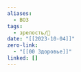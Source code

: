 ```yaml
---
aliases:
  - ВОЗ
tags:
  - зрелость/🌱
date: "[[2023-10-04]]"
zero-link:
  - "[[00 Здоровье]]"
linked: []
---
```

